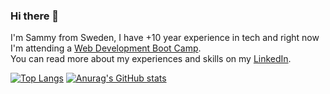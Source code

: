 ### Hi there 👋

I'm Sammy from Sweden, I have +10 year experience in tech and right now I'm attending a [Web Development Boot Camp](https://www.technigo.io/web-development-boot-camp/).<br>
You can read more about my experiences and skills on my [LinkedIn](https://www.linkedin.com/in/sammy-olsson/).

[![Top Langs](https://github-readme-stats.vercel.app/api/top-langs/?username=sammyolsson)](https://github.com/anuraghazra/github-readme-stats) 
[![Anurag's GitHub stats](https://github-readme-stats.vercel.app/api?username=sammyolsson)](https://github.com/anuraghazra/github-readme-stats)


